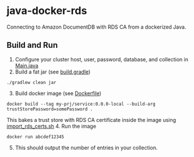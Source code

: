 # java-docker-rds
Connecting to Amazon DocumentDB with RDS CA from a dockerized Java.

## Build and Run

1. Configure your cluster host, user, password, database, and collection in [Main.java](./src/main/java/cz/zpapez/javadockerrds/Main.java)
2. Build a fat jar (see [build.gradle](./build.gradle))
  ```
  ./gradlew clean jar
  ```
3. Build docker image (see [Dockerfile](./Dockerfile))
  ```
  docker build --tag my-prj/service:0.0.0-local --build-arg trustStorePassword=somePassword .
  ```
  This bakes a trust store with RDS CA certificate inside the image using [import_rds_certs.sh](./import_rds_certs.sh)
4. Run the image
  ```
  docker run abcdef12345
  ```
5. This should output the number of entries in your collection.
